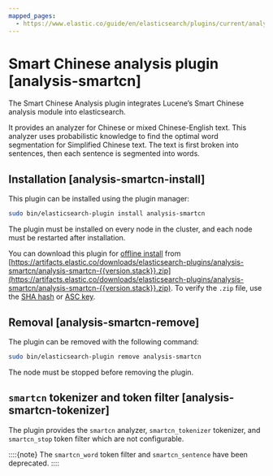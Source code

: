 ```yaml
---
mapped_pages:
  - https://www.elastic.co/guide/en/elasticsearch/plugins/current/analysis-smartcn.html
---
```


# Smart Chinese analysis plugin [analysis-smartcn]

The Smart Chinese Analysis plugin integrates Lucene’s Smart Chinese analysis module into elasticsearch.

It provides an analyzer for Chinese or mixed Chinese-English text. This analyzer uses probabilistic knowledge to find the optimal word segmentation for Simplified Chinese text. The text is first broken into sentences, then each sentence is segmented into words.


## Installation [analysis-smartcn-install]

This plugin can be installed using the plugin manager:

```sh
sudo bin/elasticsearch-plugin install analysis-smartcn
```

The plugin must be installed on every node in the cluster, and each node must be restarted after installation.

You can download this plugin for [offline install](/reference/elasticsearch-plugins/plugin-management-custom-url.md) from [https://artifacts.elastic.co/downloads/elasticsearch-plugins/analysis-smartcn/analysis-smartcn-{{version.stack}}.zip](https://artifacts.elastic.co/downloads/elasticsearch-plugins/analysis-smartcn/analysis-smartcn-{{version.stack}}.zip). To verify the `.zip` file, use the [SHA hash](https://artifacts.elastic.co/downloads/elasticsearch-plugins/analysis-smartcn/analysis-smartcn-{{version.stack}}.zip.sha512) or [ASC key](https://artifacts.elastic.co/downloads/elasticsearch-plugins/analysis-smartcn/analysis-smartcn-{{version.stack}}.zip.asc).


## Removal [analysis-smartcn-remove]

The plugin can be removed with the following command:

```sh
sudo bin/elasticsearch-plugin remove analysis-smartcn
```

The node must be stopped before removing the plugin.


## `smartcn` tokenizer and token filter [analysis-smartcn-tokenizer]

The plugin provides the `smartcn` analyzer, `smartcn_tokenizer` tokenizer, and `smartcn_stop` token filter which are not configurable.

::::{note}
The `smartcn_word` token filter and `smartcn_sentence` have been deprecated.
::::




